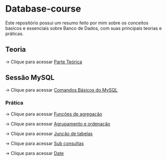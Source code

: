 # Database-course

Este repositório possui um resumo feito por mim sobre os conceitos basicos e essenciais sobre Banco de Dados, com suas principais teorias e práticas.


## Teoria

-> Clique para acessar [Parte Teórica](/parte_teorica.md)

## Sessão MySQL 

-> Clique para acessar [Comandos Básicos do MySQL](/MySQL/Comandos%20Basicos%20MySQL.md)

### Prática

-> Clique para acessar [Funções de agregação](/MySQL/agregacao/05-funcoes-de-agregacao.sql)

-> Clique para acessar [Agrupamento e ordenação](/MySQL/agrupamento/06-agrupamento-e-ordenacao.sql)

-> Clique para acessar [Junção de tabelas](/MySQL/juncao/04-juncao-de-tabelas.sql)

-> Clique para acessar [Sub consultas](/MySQL/sub_consultas/08-sub-consultas.sql)

-> Clique para acessar [Date](/MySQL/date/18-pratica-sql-secao05-parte6.sql)


